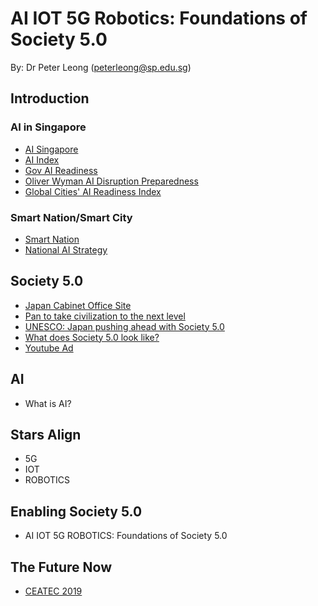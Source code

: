 # AI IOT 5G Robotics: Foundations of Society 5.0
By: Dr Peter Leong (peterleong@sp.edu.sg)


## Introduction
### AI in Singapore
* [AI Singapore](http://www.aisingapore.org)
* [AI Index](hai.stanford.edu/ai-index/)
* [Gov AI Readiness](https://www.oxfordinsights.com/ai-readiness2019)
* [Oliver Wyman AI Disruption Preparedness](https://www.straitstimes.com/singapore/singapore-tops-list-of-105-cities-most-ready-for-ai-disruption-new-index-shows)
* [Global Cities' AI Readiness Index](https://www.oliverwymanforum.com/city-readiness/global-cities-ai-readiness-index-2019.html)
### Smart Nation/Smart City
* [Smart Nation](http://www.smartnation.sg)
* [National AI Strategy](https://www.smartnation.sg/why-Smart-Nation/NationalAIStrategy)


## Society 5.0
* [Japan Cabinet Office Site](https://www8.cao.go.jp/cstp/english/society5_0/index.html)
* [Pan to take civilization to the next level](https://www.slashgear.com/society-5-0-japans-plan-to-take-civilization-to-the-next-level-14595383/)
* [UNESCO: Japan pushing ahead with Society 5.0](https://en.unesco.org/news/japan-pushing-ahead-society-50-overcome-chronic-social-challenges)
* [What does Society 5.0 look like?](https://news.cgtn.com/news/2019-06-29/What-does-Japan-s-Society-5-0-look-like--HUCOSFuaHe/index.html)
* [Youtube Ad](https://youtu.be/yF38rc-0EnI)


## AI
* What is AI?


## Stars Align
* 5G
* IOT
* ROBOTICS


## Enabling Society 5.0
* AI IOT 5G ROBOTICS: Foundations of Society 5.0


## The Future Now
* [CEATEC 2019](https://www.forbes.com/sites/japan/2019/11/28/society-50-town-turns-heads-at-japans-ceatec-tech-show/#595fc4c5542f)

